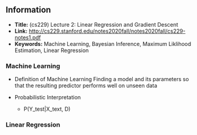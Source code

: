 ## Information

- **Title:** (cs229) Lecture 2: Linear Regression and Gradient Descent
- **Link:** http://cs229.stanford.edu/notes2020fall/notes2020fall/cs229-notes1.pdf
- **Keywords:** Machine Learning, Bayesian Inference, Maximum Liklihood Estimation, Linear Regression


### Machine Learning
* Definition of Machine Learning
   Finding a model and its parameters so that the resulting predictor performs well on unseen data
   
* Probabilistic Interpretation
    * P(Y_test|X_text, D)
    
### Linear Regression
